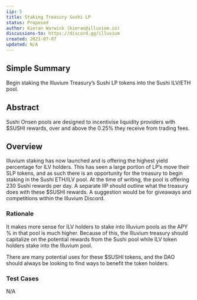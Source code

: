 ```yaml
---
iip: 5
title: Staking Treasury Sushi LP 
status: Proposed
author: Kieran Warwick (kieran@illuvium.io)
discussions-to: https://discord.gg/illuvium
created: 2021-07-07
updated: N/A
---
```


## Simple Summary

Begin staking the Illuvium Treasury’s Sushi LP tokens into the Sushi ILV/ETH pool.  

## Abstract 

Sushi Onsen pools are designed to incentivise liquidity providers with $SUSHI rewards, over and above the 0.25% they receive from trading fees. 

## Overview

Illuvium staking has now launched and is offering the highest yield percentage for ILV holders. This has seen a large portion of LP’s move their SLP tokens, and as such there is an opportunity for the treasury to begin staking in the Sushi ETH/ILV pool. At the time of writing, the pool is offering 230 Sushi rewards per day. A separate IIP should outline what the treasury does with these $SUSHI rewards. A suggestion would be for giveaways and competitions within the Illuvium Discord. 


### Rationale

It makes more sense for ILV holders to stake into Illuvium pools as the APY % in that pool is much higher. Because of this, the Illuvium treasury should capitalize on the potential rewards from the Sushi pool while ILV token holders stake into the Illuvium pool.

There are many potential uses for these $SUSHI tokens, and the DAO should always be looking to find ways to benefit the token holders.

### Test Cases

N/A
